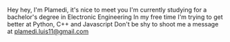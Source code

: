 Hey hey, I'm Plamedi, it's nice to meet you
I'm currently studying for a bachelor's degree in Electronic Engineering
In my free time I'm trying to get better at Python, C++ and Javascript
Don't be shy to shoot me a message at plamedi.luis11@gmail.com

<!---
Kapongoboy/Kapongoboy is a ✨ special ✨ repository because its `README.md` (this file) appears on your GitHub profile.
You can click the Preview link to take a look at your changes.
--->
